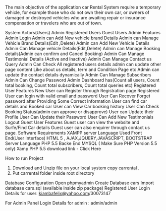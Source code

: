 The main objective of the application car Rental System require a temporary vehicle, for example those who do not own their own car, or owners of damaged or destroyed vehicles who are awaiting repair or insurance compensation or travelers who are out of town.

System Actors(Users)
Admin
Registered Users
Guest Users
Admin Features
Admin Login
Admin can Add New vehicle brand Details
Admin can Manage Vehicle Brand Details(Edit ,Delete)
Admin can Add New Vehicle Details
Admin Can Manage vehicle Details(Edit,Delete)
Admin can Manage Booking details(Admin can confirm and Cancel Booking)
Admin Can Manage Testimonial Details (Active and Inactive)
Admin Can Manage Contact us Query
Admin Can Check All registered users details
admin can update other page content Like about us details, term and Condition Page etc
Admin can update the contact details dynamically
Admin Can Manage Subscribers
Admin Can Change Password
Admin Dashboard has(Count all users, Count total booking, Count total subscribers, Count total queries etc)
Registered User Features
New User can Register through Registration page
Registered User can login with valid email and password
User Can Recover Forget password after Providing Some Correct Information
User can find car details and Booked car
User can View Car booking history
User Can Check Booking Status(admin can approve or disapprove)
User can Update their Profile
User Can Update their Password
User Can Add New Testimonials
Logout
Guest User Features
Guest user can view the website and Surfe/Find Car details
Guest user can also enquirer through contact us page.
Software Requirements
XAMPP server
Language Used
Front End(User Interface) HTML 5 , AJAX,JQUERY,JAVASCRIPT, BOOTSTRAP
Server Language PHP 5.5
Backe End MYSQL
( Make Sure PHP Version 5.5 only)
Xamp PHP 5.5 download link -  Click Here

How to run Project
1. Download and Unzip file on your local system copy carrental .
2. Put carrental folder inside root directory

Database Configuration
Open phpmyadmin Create Database cars
Import database cars.sql (available inside zip package)
Registered User
Login Details for user: kiambafelix@yahoo.com/30073147

For Admin Panel
Login Details for admin : admin/admin
